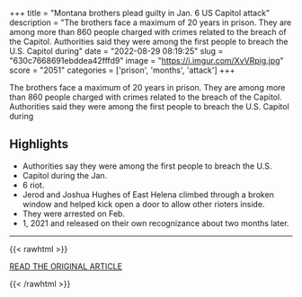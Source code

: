 +++
title = "Montana brothers plead guilty in Jan. 6 US Capitol attack"
description = "The brothers face a maximum of 20 years in prison. They are among more than 860 people charged with crimes related to the breach of the Capitol. Authorities said they were among the first people to breach the U.S. Capitol during"
date = "2022-08-29 08:19:25"
slug = "630c7668691ebddea42fffd9"
image = "https://i.imgur.com/XvVRpig.jpg"
score = "2051"
categories = ['prison', 'months', 'attack']
+++

The brothers face a maximum of 20 years in prison. They are among more than 860 people charged with crimes related to the breach of the Capitol. Authorities said they were among the first people to breach the U.S. Capitol during

## Highlights

- Authorities say they were among the first people to breach the U.S.
- Capitol during the Jan.
- 6 riot.
- Jerod and Joshua Hughes of East Helena climbed through a broken window and helped kick open a door to allow other rioters inside.
- They were arrested on Feb.
- 1, 2021 and released on their own recognizance about two months later.

---

{{< rawhtml >}}
  <p class="article-category">
    <a target="_blank" href="https://www.eastidahonews.com/2022/08/montana-brothers-plead-guilty-in-jan-6-us-capitol-attack/">READ THE ORIGINAL ARTICLE</a>
  </p>
{{< /rawhtml >}}
